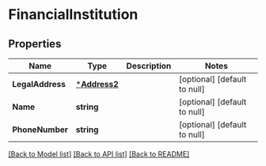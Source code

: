 # FinancialInstitution

## Properties
Name | Type | Description | Notes
------------ | ------------- | ------------- | -------------
**LegalAddress** | [***Address2**](address2.md) |  | [optional] [default to null]
**Name** | **string** |  | [optional] [default to null]
**PhoneNumber** | **string** |  | [optional] [default to null]

[[Back to Model list]](../README.md#documentation-for-models) [[Back to API list]](../README.md#documentation-for-api-endpoints) [[Back to README]](../README.md)

